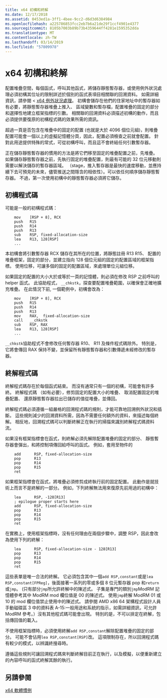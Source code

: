 ```yaml
---
title: x64 初構和終解
ms.date: 12/17/2018
ms.assetid: 0453ed1a-3ff1-4bee-9cc2-d6d3d6384984
ms.openlocfilehash: a225786853fcc2eb7b6a21de29f1ccf4901e4377
ms.sourcegitcommit: 8105b7003b89b73b4359644ff4281e1595352dda
ms.translationtype: MT
ms.contentlocale: zh-TW
ms.lasthandoff: 03/14/2019
ms.locfileid: "57809978"
---
```

# <a name="x64-prolog-and-epilog"></a>x64 初構和終解

配置堆疊空間，每個函式，呼叫其他函式，將儲存靜態暫存器，或使用例外狀況處理必須初構其位址的限制詳述於個別的函式表項目相關聯的回溯資料。 如需詳細資訊，請參閱 < [x64 例外狀況處理](../build/exception-handling-x64.md)。 初構會儲存在他們的住家地址中的暫存器如有必要，將靜態暫存器堆疊上推入、 區域變數和暫存檔，配置堆疊的固定的部分和選擇性地建立框架指標的引數。 相關聯的回溯資料必須描述初構的動作，而且必須提供要復原的初構程式碼的效果所需的資訊。

超過一頁是否包含在堆疊中的固定的配置 (也就是大於 4096 個位元組)，則堆疊配置可能會一個以上的虛擬記憶體分頁，因此，配置必須檢查之前就會配置。 針對此用途提供特殊的常式，可從初構呼叫，而且這不會終結任何引數暫存器。

正在儲存靜態暫存器的慣用的方法是將它們移至固定的堆疊配置之前，先堆疊。 如果儲存靜態暫存器之前，先執行固定的堆疊配置，則最有可能的 32 位元移動則需要以解決儲存的暫存器區域。 （stage，推入暫存器是最快的速度移動，並應持續下去可預見的未來，儘管推送之間隱含的相依性）。可以依任何順序儲存靜態暫存器。 不過，第一次使用初構中的靜態暫存器必須將它儲存。

## <a name="prolog-code"></a>初構程式碼

可能是一般的初構程式碼：

```MASM
    mov    [RSP + 8], RCX
    push   R15
    push   R14
    push   R13
    sub    RSP, fixed-allocation-size
    lea    R13, 128[RSP]
    ...
```

本初構會將引數暫存器 RCX 儲存在其所在的位置，將靜態註冊 R13 R15、 配置的堆疊框架，固定的部分，並建立指向 128 個位元組的固定的配置區域的框架指標。 使用位移，可讓多個的固定的配置區域，來處理單位元組位移。

如果固定的配置的大小大於或等於一頁的記憶體，則必須在修改 RSP 之前呼叫的 helper 函式。 此協助程式， `__chkstk`，探查要配置堆疊範圍，以確保會正確地擴充堆疊。 在此情況下前, 一個範例中，初構會改為：

```MASM
    mov    [RSP + 8], RCX
    push   R15
    push   R14
    push   R13
    mov    RAX,  fixed-allocation-size
    call   __chkstk
    sub    RSP, RAX
    lea    R13, 128[RSP]
    ...
```

`__chkstk`協助程式不會修改任何暫存器 R10、 R11 及條件程式碼除外。 特別是，它將會傳回 RAX 保持不變，並保留所有靜態暫存器和引數傳遞未經修改的暫存器。

## <a name="epilog-code"></a>終解程式碼

終解程式碼存在於每個函式結束。 而沒有通常只有一個的初構，可能會有許多終。 終解程式碼 （如有必要），修剪固定的配置大小的堆疊、 取消配置固定的堆疊配置、 還原靜態暫存器拉出已儲存的值從堆疊，並傳回。

終解程式碼必須遵循一組嚴格的回溯程式碼的規則，才能可靠地回溯例外狀況和插斷。 這些規則減少的回溯資料所需，因為不需要任何額外的資料，來描述每個終解。 相反地，回溯程式碼可以判斷終解正在執行的掃描來識別終解程式碼資料流。

如果沒有框架指標會在函式，則終解必須先解除配置堆疊的固定的部分、 靜態暫存器會彈出，和將控制項傳回給呼叫的函式。 例如，套用至物件的

```MASM
    add      RSP, fixed-allocation-size
    pop      R13
    pop      R14
    pop      R15
    ret
```

如果框架指標會在函式，將堆疊必須修剪成終執行前的固定配置。 此動作是就技術上而言不是終解的一部分。 例如，下列終解無法用來復原先前用過的初構中：

```MASM
    lea      RSP, -128[R13]
    ; epilogue proper starts here
    add      RSP, fixed-allocation-size
    pop      R13
    pop      R14
    pop      R15
    ret
```

在實務上，使用框架指標時，沒有任何理由在兩個步驟中，調整 RSP，因此會改為使用下列的終解：

```MASM
    lea      RSP, fixed-allocation-size - 128[R13]
    pop      R13
    pop      R14
    pop      R15
    ret
```

這些表單是唯一合法的終解。 它必須包含其中一個`add RSP,constant`或是`lea RSP,constant[FPReg]`，後面接著一系列的零或多個 8 位元暫存器 pop 和`return`或`jmp`。 (只有部分`jmp`所允許終解中的陳述式。 子集是專門的類別`jmp`ModRM 記憶體參考其中 ModRM mod 欄位值是 00 的陳述式。 使用`jmp`終解 ModRM 01 或 10 的 mod 欄位值禁止使用中的陳述式。 請參閱 AMD x86 64 架構程式設計人員手動磁碟區 3 中的資料表 A-15:一般用途和系統的指示，如需詳細資訊，可允許 ModRM 參考。）沒有其他程式碼可能會出現。 特別的是，不可以排定在終解，包括傳回值的載入。

不使用框架指標時，必須使用終解`add RSP,constant`解除配置堆疊的固定的部分。 可能不會佔用`lea RSP,constant[RSP]`改。 這項限制存在，所以回溯程式碼有較少的模式，以辨識終搜尋時。

遵循這些規則可讓回溯程式碼來判斷終解目前正在執行，以及模擬，以便重新建立的內容呼叫的函式終解其餘的執行。

## <a name="see-also"></a>另請參閱

[x64 軟體慣例](x64-software-conventions.md)
